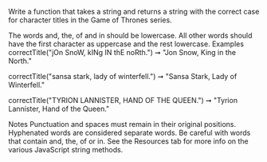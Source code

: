 Write a function that takes a string and returns a string with the correct case for character titles in the Game of Thrones series.

The words and, the, of and in should be lowercase.
All other words should have the first character as uppercase and the rest lowercase.
Examples
correctTitle("jOn SnoW, kINg IN thE noRth.")
➞ "Jon Snow, King in the North."

correctTitle("sansa stark, lady of winterfell.")
➞ "Sansa Stark, Lady of Winterfell."

correctTitle("TYRION LANNISTER, HAND OF THE QUEEN.")
➞ "Tyrion Lannister, Hand of the Queen."

Notes
Punctuation and spaces must remain in their original positions.
Hyphenated words are considered separate words.
Be careful with words that contain and, the, of or in.
See the Resources tab for more info on the various JavaScript string methods.